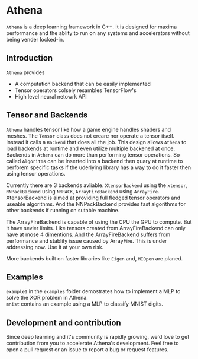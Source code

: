 # Athena

`Athena` is a deep learning framework in C++. It is designed for maxima performance and the ablity to run on any systems and accelerators without being vender locked-in.

## Introduction

`Athena` provides

- A computation backend that can be easily implemented
- Tensor operators colsely resambles TensorFlow's
- High level neural netowrk API

## Tensor and Backends

`Athena` handles tensor like how a game engine handles shaders and meshes. The `Tensor` class does not creare nor operate a tensor itself. Instead it calls a `Backend` that does all the job. This design allows `Athena` to load backends at runtime and even utilize multiple backened at once.<br>
Backends in `Athena` can do more than performing tensor operations. So called `Algoritms` can be inserted into a backend then quary at runtime to perforem specific tasks if the uderlying library has a way to do it faster then using tensor operations.

Currently there are 3 backends avliable. `XtensorBackend` using the `xtensor`, `NNPackBackend` using `NNPACK`, `ArrayFireBackend` using `ArrayFire`. XtensorBackend is aimed at providing full fledged tensor operators and useable algorithms. And the NNPackBackend provides fast algorithms for other backends if running on sutable machine.

The ArrayFireBackend is capable of using the CPU the GPU to compute. But it have sevier limits. Like tensors created from ArrayFireBackend can only have at mose 4 dimentions. And the ArrayFireBackend suffers from performance and stablity issue caused by ArrayFire. This is under addressing now. Use it at your own risk.

More backends built on faster libraries like `Eigen` and, `MIOpen` are planed.

## Examples

`example1` in the `examples` folder demostrates how to implement a MLP to solve the XOR problem in Athena.<br>
`mnist` contains an example using a MLP to classify MNIST digits.

## Development and contribution

Since deep learning and it's community is rapidly growing, we'd love to get contribution from you to accelerate Athena's development. Feel free to open a pull request or an issue to report a bug or request features.
